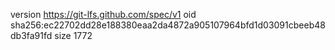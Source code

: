 version https://git-lfs.github.com/spec/v1
oid sha256:ec22702dd28e188380eaa2da4872a905107964bfd1d03091cbeeb48db3fa91fd
size 1772
